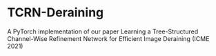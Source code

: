 # TCRN-Deraining
 A PyTorch implementation of our paper Learning a Tree-Structured Channel-Wise Refinement Network for Efficient Image Deraining (ICME 2021)
